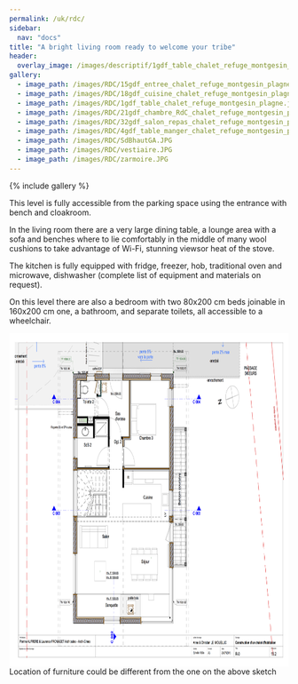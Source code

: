 ```yaml
---
permalink: /uk/rdc/
sidebar:
  nav: "docs"
title: "A bright living room ready to welcome your tribe"
header:
  overlay_image: /images/descriptif/1gdf_table_chalet_refuge_montgesin_plagne.jpg
gallery:
  - image_path: /images/RDC/15gdf_entree_chalet_refuge_montgesin_plagne.jpg
  - image_path: /images/RDC/18gdf_cuisine_chalet_refuge_montgesin_plagne.jpg
  - image_path: /images/RDC/1gdf_table_chalet_refuge_montgesin_plagne.jpg
  - image_path: /images/RDC/21gdf_chambre_RdC_chalet_refuge_montgesin_plagne.jpg
  - image_path: /images/RDC/32gdf_salon_repas_chalet_refuge_montgesin_plagne.jpg
  - image_path: /images/RDC/4gdf_table_manger_chalet_refuge_montgesin_plagne.jpg
  - image_path: /images/RDC/SdBhautGA.JPG
  - image_path: /images/RDC/vestiaire.JPG
  - image_path: /images/RDC/zarmoire.JPG
---
```


{% include gallery %}

This level is fully accessible from the parking space using the entrance with bench and cloakroom.

In the living room there are a very large dining table, a lounge area with a sofa and benches where to lie comfortably in the middle of many wool cushions to take advantage of Wi-Fi, stunning viewsor heat of the stove.

The kitchen is fully equipped with fridge, freezer, hob, traditional oven and microwave, dishwasher (complete list of equipment and materials on request).

On this level there are also a bedroom with two 80x200 cm beds joinable in 160x200 cm one, a bathroom, and separate toilets, all accessible to a wheelchair.


<img style="display: block; margin-left: auto; margin-right: auto;" src="/images/plans/planR0JPEG.jpg" alt="" width="751" height="601" />
Location of furniture could be different from the one on the above sketch
